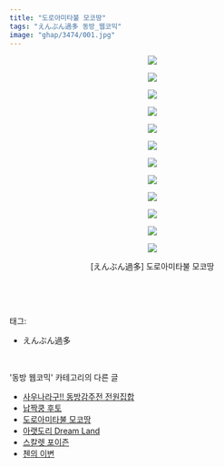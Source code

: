 ```yaml
---
title: "도로아미타불 모코땅"
tags: "えんぶん過多 동방_웹코믹"
image: "ghap/3474/001.jpg"
---
```

<div class="article">
<p style="text-align: center; clear: none; float: none;"><img src="{{ site.nasurl }}/ghap/3474/001.jpg"/></p>
<p style="text-align: center; clear: none; float: none;"><img src="{{ site.nasurl }}/ghap/3474/002.jpg"/></p>
<p style="text-align: center; clear: none; float: none;"><img src="{{ site.nasurl }}/ghap/3474/003.jpg"/></p>
<p style="text-align: center; clear: none; float: none;"><img src="{{ site.nasurl }}/ghap/3474/004.jpg"/></p>
<p style="text-align: center; clear: none; float: none;"><img src="{{ site.nasurl }}/ghap/3474/005.jpg"/></p>
<p style="text-align: center; clear: none; float: none;"><img src="{{ site.nasurl }}/ghap/3474/006.jpg"/></p>
<p style="text-align: center; clear: none; float: none;"><img src="{{ site.nasurl }}/ghap/3474/007.jpg"/></p>
<p style="text-align: center; clear: none; float: none;"><img src="{{ site.nasurl }}/ghap/3474/008.jpg"/></p>
<p style="text-align: center; clear: none; float: none;"><img src="{{ site.nasurl }}/ghap/3474/009.jpg"/></p>
<p style="text-align: center; clear: none; float: none;"><img src="{{ site.nasurl }}/ghap/3474/010.jpg"/></p>
<p style="text-align: center; clear: none; float: none;"><img src="{{ site.nasurl }}/ghap/3474/011.jpg"/></p>
<p style="text-align: center; clear: none; float: none;"><img src="{{ site.nasurl }}/ghap/3474/012.jpg"/></p>
<p style="text-align: center; clear: none; float: none;">[えんぶん過多] 도로아미타불 모코땅</p>
<p><br/></p>
</div><br/>
<div class="tagTrail">
<p>태그: </p>
<ul>
<li>えんぶん過多</li>
</ul>
</div><br/>
<div class="another">
<p>'동방 웹코믹' 카테고리의 다른 글</p>
<ul>
<li><a href="/2017-06-22-ghap_3477">사우나라구!! 동방감주전 전원집합</a></li>
<li><a href="/2017-06-22-ghap_3475">납짝쿵 후토</a></li>
<li><a href="/2017-06-22-ghap_3474">도로아미타불 모코땅</a></li>
<li><a href="/2017-06-22-ghap_3473">아랫도리 Dream Land</a></li>
<li><a href="/2017-06-22-ghap_3472">스칼렛 포이즌</a></li>
<li><a href="/2017-06-22-ghap_3471">첸의 이변</a></li>
</ul>
</div><br/>
<div class="cb_module cb_fluid">
<div class="cb_wrt cb_profile">
</div><!-- commentList close -->
</div><br/>

